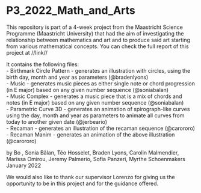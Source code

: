 # P3_2022_Math_and_Arts
<p>
This repository is part of a 4-week project from the Maastricht Science Programme (Maastricht University) that had the aim of investigating the relationship between mathematics and art and to produce said art starting from various mathematical concepts. You can check the full report of this project at //link//
 </p>

<p>
It contains the following files: <br>
 - Birthmark Circle Pattern - generates an illustration with circles, using the birth day, month and year as parameters (@bradenlyons) <br>
 - Music - generates music pieces as either single note or chord progression (in E major) based on any given number sequence (@soniabalan) <br>
 - Music Complex - generates a music piece that is a mix of chords and notes (in E major) based on any given number sequence (@soniabalan) <br>
 - Parametric Curve 3D - generates an animation of spirograph-like curves using the day, month and year as parameters to animate all curves from today to another given date (@jerbeario) <br>
 - Recaman - generates an illustration of the recaman sequence (@carororo) <br>
 - Recaman Manim - generates an animation of the above illustration (@carororo) <br> </p>

<p>
by Bo , Sonia Bălan, Téo Hosselet, Braden Lyons, Carolin Malmendier, Marissa Omirou, Jeremy Palmerio, Sofia Panzeri, Myrthe Schoenmakers <br>
January 2022
</p>
<p>
We would also like to thank our supervisor Lorenzo for giving us the opportunity to be in this project and for the guidance offered.
</p>
 
